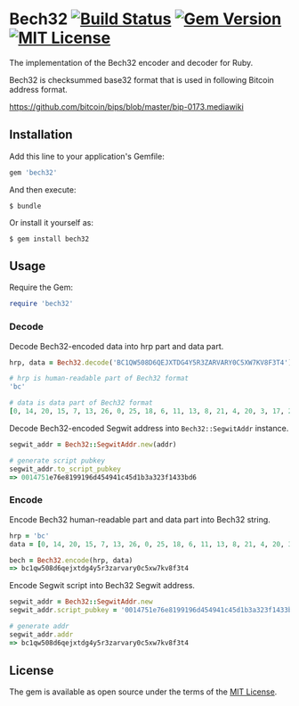# Bech32 [![Build Status](https://travis-ci.org/azuchi/bech32rb.svg?branch=master)](https://travis-ci.org/azuchi/bech32rb) [![Gem Version](https://badge.fury.io/rb/bech32.svg)](https://badge.fury.io/rb/bech32) [![MIT License](http://img.shields.io/badge/license-MIT-blue.svg?style=flat)](LICENSE)

The implementation of the Bech32 encoder and decoder for Ruby.

Bech32 is checksummed base32 format that is used in following Bitcoin address format.

https://github.com/bitcoin/bips/blob/master/bip-0173.mediawiki

## Installation

Add this line to your application's Gemfile:

```ruby
gem 'bech32'
```

And then execute:

    $ bundle

Or install it yourself as:

    $ gem install bech32

## Usage

Require the Gem:

```ruby
require 'bech32'
```

### Decode

Decode Bech32-encoded data into hrp part and data part.

```ruby
hrp, data = Bech32.decode('BC1QW508D6QEJXTDG4Y5R3ZARVARY0C5XW7KV8F3T4')

# hrp is human-readable part of Bech32 format
'bc'

# data is data part of Bech32 format
[0, 14, 20, 15, 7, 13, 26, 0, 25, 18, 6, 11, 13, 8, 21, 4, 20, 3, 17, 2, 29, 3, 12, 29, 3, 4, 15, 24, 20, 6, 14, 30, 22]
```

Decode Bech32-encoded Segwit address into `Bech32::SegwitAddr` instance.

```ruby
segwit_addr = Bech32::SegwitAddr.new(addr)

# generate script pubkey
segwit_addr.to_script_pubkey
=> 0014751e76e8199196d454941c45d1b3a323f1433bd6
```

### Encode

Encode Bech32 human-readable part and data part into Bech32 string.

```ruby
hrp = 'bc'
data = [0, 14, 20, 15, 7, 13, 26, 0, 25, 18, 6, 11, 13, 8, 21, 4, 20, 3, 17, 2, 29, 3, 12, 29, 3, 4, 15, 24, 20, 6, 14, 30, 22]

bech = Bech32.encode(hrp, data)
=> bc1qw508d6qejxtdg4y5r3zarvary0c5xw7kv8f3t4
```

Encode Segwit script into Bech32 Segwit address.

```ruby
segwit_addr = Bech32::SegwitAddr.new
segwit_addr.script_pubkey = '0014751e76e8199196d454941c45d1b3a323f1433bd6'

# generate addr
segwit_addr.addr
=> bc1qw508d6qejxtdg4y5r3zarvary0c5xw7kv8f3t4
```

## License

The gem is available as open source under the terms of the [MIT License](http://opensource.org/licenses/MIT).

